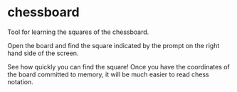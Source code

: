 # chessboard
Tool for learning the squares of the chessboard.

Open the board and find the square indicated by the prompt on the right hand side of the screen.

See how quickly you can find the square! Once you have the coordinates of the board committed to memory, it will be much easier to read chess notation.
